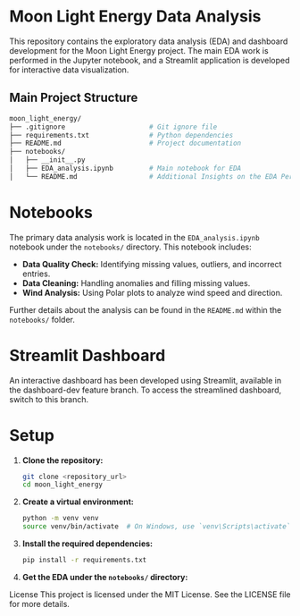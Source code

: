 # Moon Light Energy Data Analysis

This repository contains the exploratory data analysis (EDA) and dashboard development for the Moon Light Energy project. The main EDA work is performed in the Jupyter notebook, and a Streamlit application is developed for interactive data visualization.

## Main Project Structure

```bash
moon_light_energy/
├── .gitignore                     # Git ignore file
├── requirements.txt               # Python dependencies
├── README.md                      # Project documentation
├── notebooks/
│   ├── __init__.py
│   ├── EDA_analysis.ipynb         # Main notebook for EDA
│   └── README.md                  # Additional Insights on the EDA Performed
```
# Notebooks

The primary data analysis work is located in the `EDA_analysis.ipynb` notebook under the `notebooks/` directory. This notebook includes:

- **Data Quality Check:** Identifying missing values, outliers, and incorrect entries.
- **Data Cleaning:** Handling anomalies and filling missing values.
- **Wind Analysis:** Using Polar plots to analyze wind speed and direction.

Further details about the analysis can be found in the `README.md` within the `notebooks/` folder.

# Streamlit Dashboard

An interactive dashboard has been developed using Streamlit, available in the dashboard-dev feature branch. To access the streamlined dashboard, switch to this branch.

# Setup

1. **Clone the repository:**

   ```bash
   git clone <repository_url>
   cd moon_light_energy
2. **Create a virtual environment:**

    ```bash
    python -m venv venv
    source venv/bin/activate  # On Windows, use `venv\Scripts\activate`

3. **Install the required dependencies:**

    ```bash
    pip install -r requirements.txt
4. **Get the EDA  under the `notebooks/` directory:**


License
This project is licensed under the MIT License. See the LICENSE file for more details.

